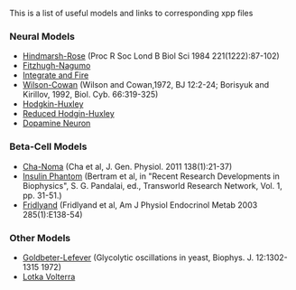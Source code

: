 This is a list of useful models and links to corresponding xpp files

### Neural Models

* [Hindmarsh-Rose](hr.ode) (Proc R Soc Lond B Biol Sci 1984 221(1222):87-102)
* [Fitzhugh-Nagumo](fhn.ode)
* [Integrate and Fire](if.ode)
* [Wilson-Cowan](wilcow.ode) (Wilson and Cowan,1972, BJ 12:2-24; Borisyuk and Kirillov, 1992, Biol. Cyb. 66:319-325)
* [Hodgkin-Huxley](hh.ode)
* [Reduced Hodgin-Huxley](hhred.ode)
* [Dopamine Neuron](dopa.ode)

### Beta-Cell Models

* [Cha-Noma](ChaNoma.ode) (Cha et al, J. Gen. Physiol. 2011 138(1):21-37)
* [Insulin Phantom](insburst2.ode) (Bertram et al, in "Recent Research Developments in Biophysics", S. G. Pandalai, ed., Transworld Research Network, Vol. 1, pp. 31-51.)
* [Fridlyand](Fridlyand.ode) (Fridlyand et al, Am J Physiol Endocrinol Metab 2003 285(1):E138-54)

### Other Models

* [Goldbeter-Lefever](glyco.ode) (Glycolytic oscillations in yeast, Biophys. J. 12:1302-1315 1972)
* [Lotka Volterra](lotka.ode)
